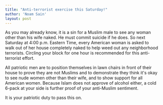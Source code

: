 ```yaml
---
title: "Anti-terrorist exercise this Saturday!"
author: 'Noam Sain'
layout: post
---
```


As you may already know, it is a sin for a Muslim male to see any woman other than his wife naked. He must commit suicide if he does. So next Saturday at 4:00 p.m. Eastern Time, every American woman is asked to walk out of her house completely naked to help weed out any neighborhood terrorists. Circling your block for one hour is recommended for this anti-terrorist effort.

All patriotic men are to position themselves in lawn chairs in front of their house to prove they are not Muslims and to demonstrate they think it's okay to see nude women other than their wife, and to show support for all American women. Because Islam does not approve of alcohol either, a cold 6-pack at your side is further proof of your anti-Muslim sentiment.

It is your patriotic duty to pass this on.
